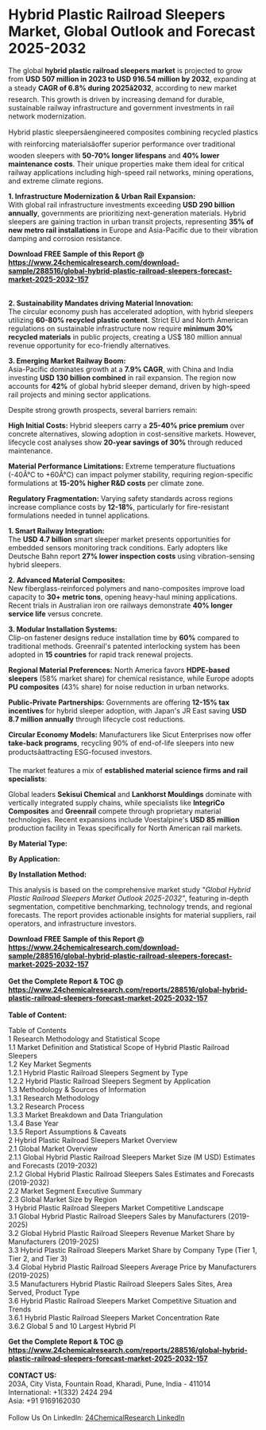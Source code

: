 <h1>Hybrid Plastic Railroad Sleepers Market, Global Outlook and Forecast 2025-2032</h1><p>The global <strong>hybrid plastic railroad sleepers market</strong> is projected to grow from <strong>USD 507 million in 2023 to USD 916.54 million by 2032</strong>, expanding at a steady <strong>CAGR of 6.8% during 2025â2032</strong>, according to new market research. This growth is driven by increasing demand for durable, sustainable railway infrastructure and government investments in rail network modernization.</p><p>Hybrid plastic sleepersâengineered composites combining recycled plastics with reinforcing materialsâoffer superior performance over traditional wooden sleepers with <strong>50-70% longer lifespans</strong> and <strong>40% lower maintenance costs</strong>. Their unique properties make them ideal for critical railway applications including high-speed rail networks, mining operations, and extreme climate regions.</p><p><strong>1. Infrastructure Modernization &amp; Urban Rail Expansion:</strong><br>
With global rail infrastructure investments exceeding <strong>USD 290 billion annually</strong>, governments are prioritizing next-generation materials. Hybrid sleepers are gaining traction in urban transit projects, representing <strong>35% of new metro rail installations</strong> in Europe and Asia-Pacific due to their vibration damping and corrosion resistance.</p><div><b>Download FREE Sample of this Report @ 
            <a href="https://www.24chemicalresearch.com/download-sample/288516/global-hybrid-plastic-railroad-sleepers-forecast-market-2025-2032-157">
            https://www.24chemicalresearch.com/download-sample/288516/global-hybrid-plastic-railroad-sleepers-forecast-market-2025-2032-157</a></b></div><br><p><strong>2. Sustainability Mandates driving Material Innovation:</strong><br>
The circular economy push has accelerated adoption, with hybrid sleepers utilizing <strong>60-80% recycled plastic content</strong>. Strict EU and North American regulations on sustainable infrastructure now require <strong>minimum 30% recycled materials</strong> in public projects, creating a US$ 180 million annual revenue opportunity for eco-friendly alternatives.</p><p><strong>3. Emerging Market Railway Boom:</strong><br>
Asia-Pacific dominates growth at a <strong>7.9% CAGR</strong>, with China and India investing <strong>USD 130 billion combined</strong> in rail expansion. The region now accounts for <strong>42%</strong> of global hybrid sleeper demand, driven by high-speed rail projects and mining sector applications.</p><p>Despite strong growth prospects, several barriers remain:</p><p><strong>High Initial Costs:</strong> Hybrid sleepers carry a <strong>25-40% price premium</strong> over concrete alternatives, slowing adoption in cost-sensitive markets. However, lifecycle cost analyses show <strong>20-year savings of 30%</strong> through reduced maintenance.</p><p><strong>Material Performance Limitations:</strong> Extreme temperature fluctuations (-40Â°C to +60Â°C) can impact polymer stability, requiring region-specific formulations at <strong>15-20% higher R&amp;D costs</strong> per climate zone.</p><p><strong>Regulatory Fragmentation:</strong> Varying safety standards across regions increase compliance costs by <strong>12-18%</strong>, particularly for fire-resistant formulations needed in tunnel applications.</p><p><strong>1. Smart Railway Integration:</strong><br>
The <strong>USD 4.7 billion</strong> smart sleeper market presents opportunities for embedded sensors monitoring track conditions. Early adopters like Deutsche Bahn report <strong>27% lower inspection costs</strong> using vibration-sensing hybrid sleepers.</p><p><strong>2. Advanced Material Composites:</strong><br>
New fiberglass-reinforced polymers and nano-composites improve load capacity to <strong>30+ metric tons</strong>, opening heavy-haul mining applications. Recent trials in Australian iron ore railways demonstrate <strong>40% longer service life</strong> versus concrete.</p><p><strong>3. Modular Installation Systems:</strong><br>
Clip-on fastener designs reduce installation time by <strong>60%</strong> compared to traditional methods. Greenrail's patented interlocking system has been adopted in <strong>15 countries</strong> for rapid track renewal projects.</p><p><strong>Regional Material Preferences:</strong> North America favors <strong>HDPE-based sleepers</strong> (58% market share) for chemical resistance, while Europe adopts <strong>PU composites</strong> (43% share) for noise reduction in urban networks.</p><p><strong>Public-Private Partnerships:</strong> Governments are offering <strong>12-15% tax incentives</strong> for hybrid sleeper adoption, with Japan's JR East saving <strong>USD 8.7 million annually</strong> through lifecycle cost reductions.</p><p><strong>Circular Economy Models:</strong> Manufacturers like Sicut Enterprises now offer <strong>take-back programs</strong>, recycling 90% of end-of-life sleepers into new productsâattracting ESG-focused investors.</p><p>The market features a mix of <strong>established material science firms and rail specialists</strong>:</p><p>Global leaders <strong>Sekisui Chemical</strong> and <strong>Lankhorst Mouldings</strong> dominate with vertically integrated supply chains, while specialists like <strong>IntegriCo Composites</strong> and <strong>Greenrail</strong> compete through proprietary material technologies. Recent expansions include Voestalpine's <strong>USD 85 million</strong> production facility in Texas specifically for North American rail markets.</p><p><strong>By Material Type:</strong></p><p><strong>By Application:</strong></p><p><strong>By Installation Method:</strong></p><p>This analysis is based on the comprehensive market study <em>"Global Hybrid Plastic Railroad Sleepers Market Outlook 2025-2032"</em>, featuring in-depth segmentation, competitive benchmarking, technology trends, and regional forecasts. The report provides actionable insights for material suppliers, rail operators, and infrastructure investors.</p><div><b>Download FREE Sample of this Report @ 
            <a href="https://www.24chemicalresearch.com/download-sample/288516/global-hybrid-plastic-railroad-sleepers-forecast-market-2025-2032-157">
            https://www.24chemicalresearch.com/download-sample/288516/global-hybrid-plastic-railroad-sleepers-forecast-market-2025-2032-157</a></b></div><br><div><b>Get the Complete Report & TOC @ 
            <a href="https://www.24chemicalresearch.com/reports/288516/global-hybrid-plastic-railroad-sleepers-forecast-market-2025-2032-157">
            https://www.24chemicalresearch.com/reports/288516/global-hybrid-plastic-railroad-sleepers-forecast-market-2025-2032-157</a></b></div><br>
            <b>Table of Content:</b><p>Table of Contents<br />
1 Research Methodology and Statistical Scope<br />
1.1 Market Definition and Statistical Scope of Hybrid Plastic Railroad Sleepers<br />
1.2 Key Market Segments<br />
1.2.1 Hybrid Plastic Railroad Sleepers Segment by Type<br />
1.2.2 Hybrid Plastic Railroad Sleepers Segment by Application<br />
1.3 Methodology & Sources of Information<br />
1.3.1 Research Methodology<br />
1.3.2 Research Process<br />
1.3.3 Market Breakdown and Data Triangulation<br />
1.3.4 Base Year<br />
1.3.5 Report Assumptions & Caveats<br />
2 Hybrid Plastic Railroad Sleepers Market Overview<br />
2.1 Global Market Overview<br />
2.1.1 Global Hybrid Plastic Railroad Sleepers Market Size (M USD) Estimates and Forecasts (2019-2032)<br />
2.1.2 Global Hybrid Plastic Railroad Sleepers Sales Estimates and Forecasts (2019-2032)<br />
2.2 Market Segment Executive Summary<br />
2.3 Global Market Size by Region<br />
3 Hybrid Plastic Railroad Sleepers Market Competitive Landscape<br />
3.1 Global Hybrid Plastic Railroad Sleepers Sales by Manufacturers (2019-2025)<br />
3.2 Global Hybrid Plastic Railroad Sleepers Revenue Market Share by Manufacturers (2019-2025)<br />
3.3 Hybrid Plastic Railroad Sleepers Market Share by Company Type (Tier 1, Tier 2, and Tier 3)<br />
3.4 Global Hybrid Plastic Railroad Sleepers Average Price by Manufacturers (2019-2025)<br />
3.5 Manufacturers Hybrid Plastic Railroad Sleepers Sales Sites, Area Served, Product Type<br />
3.6 Hybrid Plastic Railroad Sleepers Market Competitive Situation and Trends<br />
3.6.1 Hybrid Plastic Railroad Sleepers Market Concentration Rate<br />
3.6.2 Global 5 and 10 Largest Hybrid Pl</p><div><b>Get the Complete Report & TOC @ 
            <a href="https://www.24chemicalresearch.com/reports/288516/global-hybrid-plastic-railroad-sleepers-forecast-market-2025-2032-157">
            https://www.24chemicalresearch.com/reports/288516/global-hybrid-plastic-railroad-sleepers-forecast-market-2025-2032-157</a></b></div><br><b>CONTACT US:</b><br>
            203A, City Vista, Fountain Road, Kharadi, Pune, India - 411014<br>
            International: +1(332) 2424 294<br>
            Asia: +91 9169162030 <br><br>
            Follow Us On LinkedIn: <a href="https://www.linkedin.com/company/24chemicalresearch/">24ChemicalResearch LinkedIn</a>
